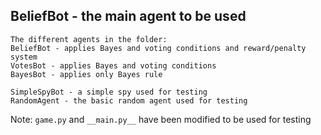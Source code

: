 ## BeliefBot - the main agent to be used

```
The different agents in the folder:
BeliefBot - applies Bayes and voting conditions and reward/penalty system
VotesBot - applies Bayes and voting conditions
BayesBot - applies only Bayes rule

SimpleSpyBot - a simple spy used for testing
RandomAgent - the basic random agent used for testing
```

Note:
`game.py` and `__main.py__` have been modified to be used for testing

